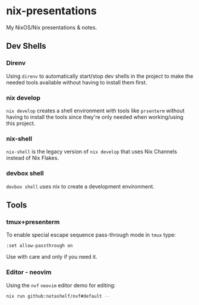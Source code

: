 # nix-presentations

My NixOS/Nix presentations & notes.

## Dev Shells

### Direnv

Using `direnv` to automatically start/stop dev shells in the project to make the
needed tools available without having to install them first.

### nix develop

`nix develop` creates a shell environment with tools like `prsenterm` without
having to install the tools since they're only needed when working/using this
project.

### nix-shell

`nix-shell` is the legacy version of `nix develop` that uses Nix Channels
instead of Nix Flakes.

### devbox shell

`devbox shell` uses nix to create a development environment.

## Tools

### tmux+presenterm

To enable special escape sequence pass-through mode in `tmux` type:

```text
:set allow-passthrough on
```

Use with care and only if you need it.

### Editor - neovim

Using the `nvf` `neovim` editor demo for editing:

```bash
nix run github:notashelf/nvf#default --
```

